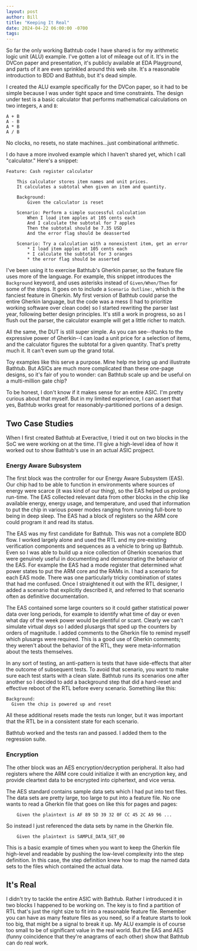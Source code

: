 ```yaml
---
layout: post
author: Bill
title: "Keeping It Real"
date: 2024-04-22 06:00:00 -0700
tags: 
---
```

So far the only working Bathtub code I have shared is for my arithmetic logic unit (ALU) example.
I've gotten a lot of mileage out of it.
It's in the DVCon paper and presentation, it's publicly available at EDA Playground, and parts of it are even sprinkled around this web site.
It's a reasonable introduction to BDD and Bathtub, but it's dead simple.

I created the ALU example specifically for the DVCon paper, so it had to be simple because I was under tight space and time constraints.
The design under test is a basic calculator that performs mathematical calculations on two integers, `A` and `B`:
```
A + B
A - B
A * B
A / B
```
No clocks, no resets, no state machines...just combinational arithmetic.

I do have a more involved example which I haven't shared yet, which I call "calculator."
Here's a snippet:

```gherkin
Feature: Cash register calculator

    This calculator stores item names and unit prices.
    It calculates a subtotal when given an item and quantity.
    
    Background:
        Given the calculator is reset

    Scenario: Perform a simple successful calculation
        When I load item apples at 105 cents each
        And I calculate the subtotal for 7 apples
        Then the subtotal should be 7.35 USD
        And the error flag should be deasserted

    Scenario: Try a calculation with a nonexistent item, get an error
        * I load item apples at 105 cents each
        * I calculate the subtotal for 3 oranges
        * the error flag should be asserted
```
I've been using it to exercise Bathtub's Gherkin parser, so the feature file uses more of the language.
For example, this snippet introduces the `Background` keyword, and uses asterisks instead of `Given/When/Then` for some of the steps.
It goes on to include a `Scenario Outline:`, which is the fanciest feature in Gherkin.
My first version of Bathtub could parse the entire Gherkin language, but the code was a mess (I had to prioritize working software over clean code) so I started rewriting the parser last year, following better design principles.
It's still a work in progress, so as I flush out the parser, the calculator example will get a little richer to match.

All the same, the DUT is still super simple.
As you can see--thanks to the expressive power of Gherkin--I can load a unit price for a selection of items, and the calculator figures the subtotal for a given quantity.
That's pretty much it.
It can't even sum up the grand total.

Toy examples like this serve a purpose.
Mine help me bring up and illustrate Bathtub.
But ASICs are much more complicated than these one-page designs, so it's fair of you to wonder: can Bathtub scale up and be useful on a multi-million gate chip?

To be honest, I don't know if it makes sense for an entire ASIC.
I'm pretty curious about that myself.
But in my limited experience, I can assert that yes, Bathtub works great for reasonably-partitioned portions of a design.

## Two Case Studies

When I first created Bathtub at Everactive, I tried it out on two blocks in the SoC we were working on at the time.
I'll give a high-level idea of how it worked out to show Bathtub's use in an actual ASIC projpect.

### Energy Aware Subsystem

The first block was the controller for our Energy Aware Subsystem (EAS).
Our chip had to be able to function in environments where sources of energy were scarce (it was kind of our thing), so the EAS helped us prolong run-time.
The EAS collected relevant data from other blocks in the chip like available energy, energy usage, and temperature, and used that information to put the chip in various power modes ranging from running full-bore to being in deep sleep.
The EAS had a block of registers so the ARM core could program it and read its status.

The EAS was my first candidate for Bathtub.
This was not a complete BDD flow.
I worked largely alone and used the RTL and my pre-existing verification components and sequences as a vehicle to bring up Bathtub.
Even so I was able to build up a nice collection of Gherkin scenarios that were genuinely useful in documenting and demonstrating the behavior of the EAS.
For example the EAS had a mode register that determined what power states to put the ARM core and the RAMs in.
I had a scenario for each EAS mode.
There was one particularly tricky combination of states that had me confused.
Once I straightened it out with the RTL designer, I added a scenario that explicitly described it, and referred to that scenario often as definitive documentation.

The EAS contained some large counters so it could gather statistical power data over long periods, for example to identify what time of day or even what day of the week power would be plentiful or scant.
Clearly we can't simulate virtual _days_ so I added plusargs that sped up the counters by orders of magnitude.
I added comments to the Gherkin file to remind myself which plusargs were required.
This is a good use of Gherkin comments; they weren't about the behavior of the RTL, they were meta-information about the tests themselves.

In any sort of testing, an anti-pattern is tests that have side-effects that alter the outcome of subsequent tests.
To avoid that scenario, you want to make sure each test starts with a clean slate.
Bathtub runs its scenarios one after another so I decided to add a background step that did a hard-reset and effective reboot of the RTL before every scenario. Something like this:

```gherkin
Background:
  Given the chip is powered up and reset
```

All these additional resets made the tests run longer, but it was important that the RTL be in a consistent state for each scenario.

Bathtub worked and the tests ran and passed.
I added them to the regression suite.

### Encryption

The other block was an AES encryption/decryption peripheral.
It also had registers where the ARM core could initialize it with an encryption key, and provide cleartext data to be encrypted into ciphertext, and vice versa.

The AES standard contains sample data sets which I had put into text files.
The data sets are pretty large, too large to put into a feature file.
No one wants to read a Gherkin file that goes on like this for pages and pages:

```gherkin
    Given the plaintext is AF 89 5D 39 32 0F CC 45 2C A9 96 ...
```

So instead I just referenced the data sets by name in the Gherkin file.

```gherkin
    Given the plaintext is SAMPLE_DATA_SET_00
```

This is a basic example of times when you want to keep the Gherkin file high-level and readable by pushing the low-level complexity into the step definition.
In this case, the step definition knew how to map the named data sets to the files which contained the actual data.

## It's Real

I didn't try to tackle the entire ASIC with Bathtub.
Rather I introduced it in two blocks I happened to be working on.
The key is to find a partition of RTL that's just the right size to fit into a reasonable feature file.
Remember you can have as many feature files as you need, so if a feature starts to look too big, that might be a signal to break it up.
My ALU example is of course too small to be of significant value in the real world.
But the EAS and AES (funny coincidence that they're anagrams of each other) show that Bathtub can do real work. 
